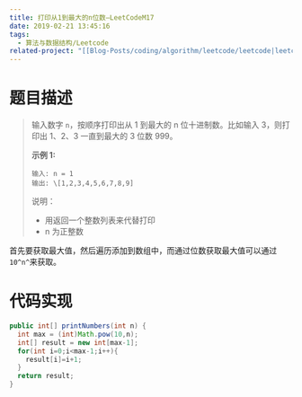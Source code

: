 ```yaml
---
title: 打印从1到最大的n位数—LeetCodeM17
date: 2019-02-21 13:45:16
tags:
  - 算法与数据结构/Leetcode
related-project: "[[Blog-Posts/coding/algorithm/leetcode/leetcode|leetcode]]"
---
```


# 题目描述

> 输入数字 `n`，按顺序打印出从 1 到最大的 n 位十进制数。比如输入 3，则打印出 1、2、3 一直到最大的 3 位数 999。
>
> **示例 1:**
>
> ```
> 输入: n = 1
> 输出: \[1,2,3,4,5,6,7,8,9] 
> ```
>
> 说明：
>
> - 用返回一个整数列表来代替打印
> - n 为正整数

首先要获取最大值，然后遍历添加到数组中，而通过位数获取最大值可以通过`10^n^`来获取。

<!--more-->

# 代码实现

```java
public int[] printNumbers(int n) {
  int max = (int)Math.pow(10,n);
  int[] result = new int[max-1];
  for(int i=0;i<max-1;i++){
    result[i]=i+1;
  }
  return result;
}
```

